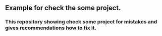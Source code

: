 ## Example for check the some project.

### This repository showing check some project for mistakes and gives recommendations how to fix it.